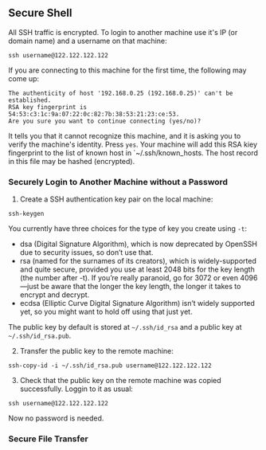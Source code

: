 ## Secure Shell
All SSH traffic is encrypted. To login to another machine use it's IP (or domain name) and a username on that machine:
```
ssh username@122.122.122.122
```
If you are connecting to this machine  for the first time, the following may come up:
```
The authenticity of host '192.168.0.25 (192.168.0.25)' can't be established.
RSA key fingerprint is 54:53:c3:1c:9a:07:22:0c:82:7b:38:53:21:23:ce:53.
Are you sure you want to continue connecting (yes/no)?
```
It tells you that it cannot recognize this machine, and it is asking you to verify the machine's identity. Press `yes`. Your 
machine will add this RSA kiey fingerprint to the list of known host in `~/.ssh/known_hosts. The host record in this file
may be hashed (encrypted).

### Securely Login to Another Machine without a Password
1. Create a SSH authentication key pair on the local machine:
```
ssh-keygen
```
You currently have three choices for the type of key you create using `-t`:
- dsa (Digital Signature Algorithm), which is now deprecated by OpenSSH due to security issues, so don’t use that.
- rsa (named for the surnames of its creators), which is widely-supported and
quite secure, provided you use at least 2048 bits for the key length (the number after -t). If
you’re really paranoid, go for 3072 or even 4096—just be aware that the longer the key length,
the longer it takes to encrypt and decrypt.
- ecdsa (Elliptic Curve Digital Signature Algorithm) isn’t widely supported yet, so
you might want to hold off using that just yet. 

The public key by default is stored at `~/.ssh/id_rsa` and a public key at `~/.ssh/id_rsa.pub`.

2. Transfer the public key to the remote machine:
```
ssh-copy-id -i ~/.ssh/id_rsa.pub username@122.122.122.122
```
3. Check that the public key on the remote machine was copied successfully. Loggin to it as usual:
```
ssh username@122.122.122.122
```
Now no password is needed.

### Secure File Transfer

